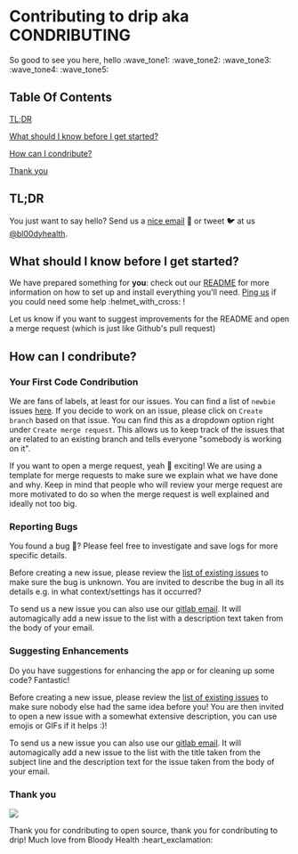 # Contributing to drip aka CONDRIBUTING
So good to see you here, hello :wave\_tone1: :wave\_tone2: :wave\_tone3: :wave\_tone4: :wave\_tone5:


## Table Of Contents

[TL;DR](#tl-dr)

[What should I know before I get started?](#what-should-i-know-before-i-get-started)

[How can I condribute?](#how-can-i-condribute)

[Thank you](#thank-you)

## TL;DR

You just want to say hello? Send us a [nice email](mailto:drip@mailbox.org?Subject=Nice%20incoming%20mail) :postbox: or tweet :bird: at us [@bl00dyhealth](https://twitter.com/bl00dyhealth).

## What should I know before I get started?

We have prepared something for **you**: check out our [README](https://gitlab.com/bloodyhealth/drip/blob/master/README.md) for more information on how to set up and install everything you'll need.
[Ping us](mailto:drip@mailbox.org) if you could need some help :helmet\_with\_cross: !

Let us know if you want to suggest improvements for the README and open a merge request (which is just like Github's pull request)

## How can I condribute?

### Your First Code Condribution

We are fans of labels, at least for our issues. You can find a list of `newbie` issues [here](https://gitlab.com/bloodyhealth/drip/issues?label_name%5B%5D=Newbie).
If you decide to work on an issue, please click on `Create branch` based on that issue. You can find this as a dropdown option right under `Create merge request`.
This allows us to keep track of the issues that are related to an existing branch and tells everyone "somebody is working on it".

If you want to open a merge request, yeah :tada: exciting! We are using a template for merge requests to make sure we explain what we have done and why.
Keep in mind that people who will review your merge request are more motivated to do so when the merge request is well explained and ideally not too big.

### Reporting Bugs

You found a bug :bug:? Please feel free to investigate and save logs for more specific details.

Before creating a new issue, please review the [list of existing issues](https://gitlab.com/bloodyhealth/drip/issues) to make sure the bug is unknown. You are invited to describe the bug in all its details e.g. in what context/settings has it occurred?

To send us a new issue you can also use our [gitlab email](mailto:incoming+bloodyhealth/drip@incoming.gitlab.com). It will automagically add a new issue to the list with a description text taken from the body of your email.

### Suggesting Enhancements

Do you have suggestions for enhancing the app or for cleaning up some code? Fantastic!

Before creating a new issue, please review the [list of existing issues](https://gitlab.com/bloodyhealth/drip/issues) to make sure nobody else had the same idea before you! You are then invited to open a new issue with a somewhat extensive description, you can use emojis or GIFs if it helps :)!

To send us a new issue you can also use our [gitlab email](mailto:incoming+bloodyhealth/drip@incoming.gitlab.com). It will automagically add a new issue to the list with the title taken from the subject line and the description text for the issue taken from the body of your email.

### Thank you

![](https://media.giphy.com/media/kPA88elN9kYco/giphy.gif)

Thank you for condributing to open source, thank you for condributing to drip!
Much love from Bloody Health :heart\_exclamation:
